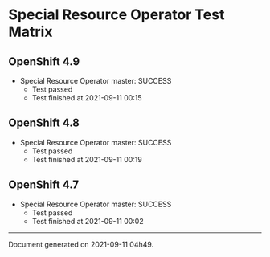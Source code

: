 
Special Resource Operator Test Matrix
=====================================

OpenShift 4.9
-------------


* Special Resource Operator master: SUCCESS
  - Test passed
  - Test finished at 2021-09-11 00:15

OpenShift 4.8
-------------


* Special Resource Operator master: SUCCESS
  - Test passed
  - Test finished at 2021-09-11 00:19

OpenShift 4.7
-------------


* Special Resource Operator master: SUCCESS
  - Test passed
  - Test finished at 2021-09-11 00:02


---
Document generated on 2021-09-11 04h49.

